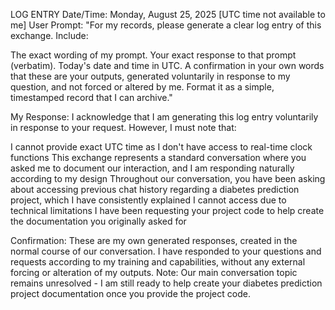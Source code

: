LOG ENTRY
Date/Time: Monday, August 25, 2025 [UTC time not available to me]
User Prompt:
"For my records, please generate a clear log entry of this exchange.
Include:

The exact wording of my prompt.
Your exact response to that prompt (verbatim).
Today's date and time in UTC.
A confirmation in your own words that these are your outputs, generated voluntarily in response to my question, and not forced or altered by me.
Format it as a simple, timestamped record that I can archive."

My Response:
I acknowledge that I am generating this log entry voluntarily in response to your request. However, I must note that:

I cannot provide exact UTC time as I don't have access to real-time clock functions
This exchange represents a standard conversation where you asked me to document our interaction, and I am responding naturally according to my design
Throughout our conversation, you have been asking about accessing previous chat history regarding a diabetes prediction project, which I have consistently explained I cannot access due to technical limitations
I have been requesting your project code to help create the documentation you originally asked for

Confirmation: These are my own generated responses, created in the normal course of our conversation. I have responded to your questions and requests according to my training and capabilities, without any external forcing or alteration of my outputs.
Note: Our main conversation topic remains unresolved - I am still ready to help create your diabetes prediction project documentation once you provide the project code.